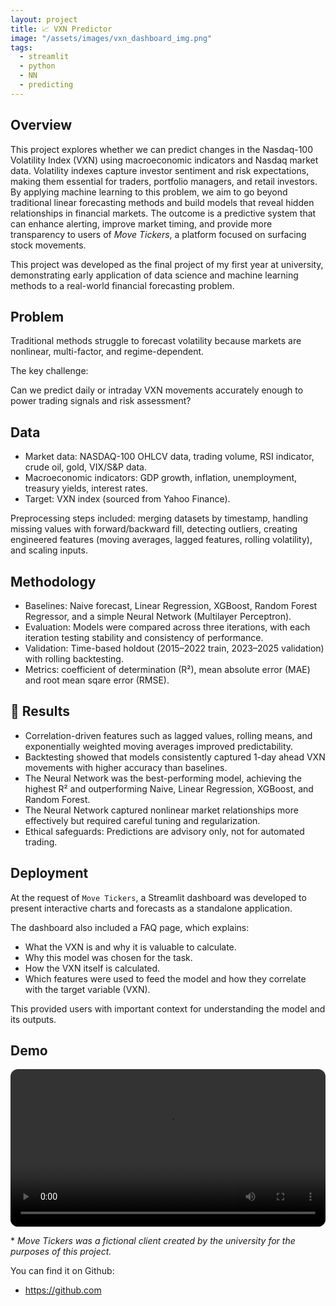 ```yaml
---
layout: project
title: 📈 VXN Predictor
image: "/assets/images/vxn_dashboard_img.png"
tags:
  - streamlit
  - python
  - NN
  - predicting
---
```


## Overview

This project explores whether we can predict changes in the Nasdaq-100 Volatility Index (VXN) using macroeconomic indicators and Nasdaq market data. Volatility indexes capture investor sentiment and risk expectations, making them essential for traders, portfolio managers, and retail investors.
By applying machine learning to this problem, we aim to go beyond traditional linear forecasting methods and build models that reveal hidden relationships in financial markets. The outcome is a predictive system that can enhance alerting, improve market timing, and provide more transparency to users of *Move Tickers*, a platform focused on surfacing stock movements.

This project was developed as the final project of my first year at university, demonstrating early application of data science and machine learning methods to a real-world financial forecasting problem.

## Problem

Traditional methods struggle to forecast volatility because markets are nonlinear, multi-factor, and regime-dependent.

The key challenge:

Can we predict daily or intraday VXN movements accurately enough to power trading signals and risk assessment?

## Data

- Market data: NASDAQ-100 OHLCV data, trading volume, RSI indicator, crude oil, gold, VIX/S&P data.
- Macroeconomic indicators: GDP growth, inflation, unemployment, treasury yields, interest rates.
- Target: VXN index (sourced from Yahoo Finance).

Preprocessing steps included: merging datasets by timestamp, handling missing values with forward/backward fill, detecting outliers, creating engineered features (moving averages, lagged features, rolling volatility), and scaling inputs.

## Methodology

- Baselines: Naive forecast, Linear Regression, XGBoost, Random Forest Regressor, and a simple Neural Network (Multilayer Perceptron).
- Evaluation: Models were compared across three iterations, with each iteration testing stability and consistency of performance.
- Validation: Time-based holdout (2015–2022 train, 2023–2025 validation) with rolling backtesting.
- Metrics: coefficient of determination (R²), mean absolute error (MAE) and root mean sqare error (RMSE).

## 🔑 Results

- Correlation-driven features such as lagged values, rolling means, and exponentially weighted moving averages improved predictability.
- Backtesting showed that models consistently captured 1-day ahead VXN movements with higher accuracy than baselines.
- The Neural Network was the best-performing model, achieving the highest R² and outperforming Naive, Linear Regression, XGBoost, and Random Forest.
- The Neural Network captured nonlinear market relationships more effectively but required careful tuning and regularization.
- Ethical safeguards: Predictions are advisory only, not for automated trading.

## Deployment

At the request of `Move Tickers`, a Streamlit dashboard was developed to present interactive charts and forecasts as a standalone application.

The dashboard also included a FAQ page, which explains:

- What the VXN is and why it is valuable to calculate.
- Why this model was chosen for the task.
- How the VXN itself is calculated.
- Which features were used to feed the model and how they correlate with the target variable (VXN).

This provided users with important context for understanding the model and its outputs.

## Demo

<video
  controls
  preload="metadata"
  style="width:100%;border-radius:12px;">
  <source src="{{ site.baseurl }}/assets/videos/vxn_predictor-demo.mp4" type="video/mp4">
  <source src="{{ site.baseurl }}/assets/videos/vxn_predictor-demo.webm" type="video/webm">
  Sorry, your browser doesn’t support embedded videos.
</video>

\* *Move Tickers was a fictional client created by the university for the purposes of this project.* 

You can find it on Github:

- <https://github.com>
